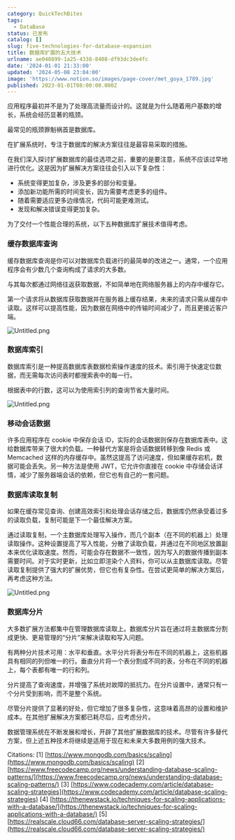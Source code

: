 ```yaml
---
category: QuickTechBites
tags:
  - DataBase
status: 已发布
catalog: []
slug: five-technologies-for-database-expansion
title: 数据库扩展的五大技术
urlname: ae048899-1a25-4338-8408-df93dc3de4fc
date: '2024-01-01 21:33:00'
updated: '2024-05-08 23:04:00'
image: 'https://www.notion.so/images/page-cover/met_goya_1789.jpg'
published: 2023-01-01T08:00:00.000Z
---
```


应用程序最初并不是为了处理高流量而设计的。这就是为什么随着用户基数的增长，系统会经历显著的瓶颈。


最常见的瓶颈罪魁祸首是数据库。


在扩展系统时，专注于数据库的解决方案往往是最容易采取的措施。


在我们深入探讨扩展数据库的最佳选项之前，重要的是要注意，系统不应该过早地进行优化。这是因为扩展解决方案往往会引入以下复杂性：

- 系统变得更加复杂，涉及更多的部分和变量。
- 添加新功能所需的时间变长，因为需要考虑更多的组件。
- 随着需要适应更多边缘情况，代码可能更难测试。
- 发现和解决错误变得更加复杂。

为了交付一个性能合理的系统，以下五种数据库扩展技术值得考虑。


### **缓存数据库查询**


缓存数据库查询是你可以对数据库负载进行的最简单的改进之一。通常，一个应用程序会有少数几个查询构成了请求的大多数。


与其每次都通过网络往返获取数据，不如简单地在网络服务器上的内存中缓存它。


第一个请求将从数据库获取数据并在服务器上缓存结果，未来的请求只需从缓存中读取。这样可以提高性能，因为数据在网络中的传输时间减少了，而且更接近客户端。


![Untitled.png](https://prod-files-secure.s3.us-west-2.amazonaws.com/5d24fe63-e567-4804-86f9-9fdc62e13082/90ccd300-8cb4-4392-a93f-76f7d0b7f352/Untitled.png?X-Amz-Algorithm=AWS4-HMAC-SHA256&X-Amz-Content-Sha256=UNSIGNED-PAYLOAD&X-Amz-Credential=ASIAZI2LB466Y7LCISDR%2F20250413%2Fus-west-2%2Fs3%2Faws4_request&X-Amz-Date=20250413T213330Z&X-Amz-Expires=3600&X-Amz-Security-Token=IQoJb3JpZ2luX2VjEHwaCXVzLXdlc3QtMiJIMEYCIQCl%2BWmJZRysGLtPH3mNFCz0YpIo6mnQ8cUNCpBBRM1XUQIhANE60YguuSHRhojEdemUp7ss7bKACs%2FOdzly0YqRzgrVKogECPX%2F%2F%2F%2F%2F%2F%2F%2F%2F%2FwEQABoMNjM3NDIzMTgzODA1IgwhZcZOYNv%2B8KcRJZIq3AMArUS4DbycIpSDzB%2F7aTyTLB85xCcAiH9xeJDO9EVOVa2Tl4CHKYeSPL%2FT%2BU5BO6Wyzgsm0ZxrTGkVHhdpmGooMoPdFKfJ2C%2Fm%2F6r6dV1rIDN2cSPlv3CWKzT%2F8xnkrYF6S3u0ESimsfcrvywW9LfuN%2BK39XmtDA92BS%2BWkcgSc2Pky4Zk%2BhtXb1BwMaLgixeifLD%2FUTSVz0CRkGXUYYh8Yt013EzHhSKzcpdHSb%2BLGN9PqZTI6Rgr8A56T65WpPtgHFBJcf1o%2FySuV860%2Bp6wMSpVdHYa9zgC19%2BTga5md%2BmTYIwsr2bxaX78o9W3o9Vwjys2UkwXbBvHzelKD3zgANJKmFwpOcWJcH%2FLQVPisr%2Bl9lkP7Kto%2FrgbAJI%2FetOwVOfJ975B5VlThCQhWVw6o5RA7j1GfueKcnN8ftgnd5Ohb3YrEmGPfl%2F%2BO3HuMTcFEc0pth7OOkChWQjQSVQ7NsBlRcTmBcitpWvhXv%2FgsjUmmZYh04JX0MYupCc7ovWqQdB0WWHRyvIb4mY1AyzLpgLdKzFTKM2Apuj9cx5m96A1kwwSHb7T0wyoziAWFyHZ2wkO5qih6mwzpYlc5hIBRm7G5a4onrlY2ko5EIV7L%2Bp8raASxIHrVm4d2zDmrfC%2FBjqkATgrTBuCreM7mO40tRyMEmQ8%2B1yXL%2BpKXnU%2FgtUBUHCSfjF9cpW4PhMVvphRRJA1h3u2hage6lJqMvfhMQpY5smGPgBOKNjlbbMMmSu%2FnWr3F42zFos9WQyjFPyD5zNJTAox1l82WOUJlgbBccI6aIhxEClWGKrHC7udTqq5sGTbM1ZLryiPc9PfSTOPTnLW%2B%2Bq9qZP2kgFlBtu4G4ROwd%2B526Q6&X-Amz-Signature=53d4207a44c3f3cea9984f1bf10ec0ee0166f29089909f0296437d4b2e173b0b&X-Amz-SignedHeaders=host&x-id=GetObject)


### **数据库索引**


数据库索引是一种提高数据库表数据检索操作速度的技术。索引用于快速定位数据，而无需每次访问表时都搜索表中的每一行。


根据表中的行数，这可以为使用索引列的查询节省大量时间。


![Untitled.png](https://prod-files-secure.s3.us-west-2.amazonaws.com/5d24fe63-e567-4804-86f9-9fdc62e13082/d4109739-24f9-4adf-abd6-8eec0d12f3c8/Untitled.png?X-Amz-Algorithm=AWS4-HMAC-SHA256&X-Amz-Content-Sha256=UNSIGNED-PAYLOAD&X-Amz-Credential=ASIAZI2LB466Y7LCISDR%2F20250413%2Fus-west-2%2Fs3%2Faws4_request&X-Amz-Date=20250413T213330Z&X-Amz-Expires=3600&X-Amz-Security-Token=IQoJb3JpZ2luX2VjEHwaCXVzLXdlc3QtMiJIMEYCIQCl%2BWmJZRysGLtPH3mNFCz0YpIo6mnQ8cUNCpBBRM1XUQIhANE60YguuSHRhojEdemUp7ss7bKACs%2FOdzly0YqRzgrVKogECPX%2F%2F%2F%2F%2F%2F%2F%2F%2F%2FwEQABoMNjM3NDIzMTgzODA1IgwhZcZOYNv%2B8KcRJZIq3AMArUS4DbycIpSDzB%2F7aTyTLB85xCcAiH9xeJDO9EVOVa2Tl4CHKYeSPL%2FT%2BU5BO6Wyzgsm0ZxrTGkVHhdpmGooMoPdFKfJ2C%2Fm%2F6r6dV1rIDN2cSPlv3CWKzT%2F8xnkrYF6S3u0ESimsfcrvywW9LfuN%2BK39XmtDA92BS%2BWkcgSc2Pky4Zk%2BhtXb1BwMaLgixeifLD%2FUTSVz0CRkGXUYYh8Yt013EzHhSKzcpdHSb%2BLGN9PqZTI6Rgr8A56T65WpPtgHFBJcf1o%2FySuV860%2Bp6wMSpVdHYa9zgC19%2BTga5md%2BmTYIwsr2bxaX78o9W3o9Vwjys2UkwXbBvHzelKD3zgANJKmFwpOcWJcH%2FLQVPisr%2Bl9lkP7Kto%2FrgbAJI%2FetOwVOfJ975B5VlThCQhWVw6o5RA7j1GfueKcnN8ftgnd5Ohb3YrEmGPfl%2F%2BO3HuMTcFEc0pth7OOkChWQjQSVQ7NsBlRcTmBcitpWvhXv%2FgsjUmmZYh04JX0MYupCc7ovWqQdB0WWHRyvIb4mY1AyzLpgLdKzFTKM2Apuj9cx5m96A1kwwSHb7T0wyoziAWFyHZ2wkO5qih6mwzpYlc5hIBRm7G5a4onrlY2ko5EIV7L%2Bp8raASxIHrVm4d2zDmrfC%2FBjqkATgrTBuCreM7mO40tRyMEmQ8%2B1yXL%2BpKXnU%2FgtUBUHCSfjF9cpW4PhMVvphRRJA1h3u2hage6lJqMvfhMQpY5smGPgBOKNjlbbMMmSu%2FnWr3F42zFos9WQyjFPyD5zNJTAox1l82WOUJlgbBccI6aIhxEClWGKrHC7udTqq5sGTbM1ZLryiPc9PfSTOPTnLW%2B%2Bq9qZP2kgFlBtu4G4ROwd%2B526Q6&X-Amz-Signature=af8678655e6eb1f4da9aa00e284bdc73499f85b8387b2895580974e7145566cc&X-Amz-SignedHeaders=host&x-id=GetObject)


### **移动会话数据**


许多应用程序在 cookie 中保存会话 ID，实际的会话数据则保存在数据库表中。这给数据库带来了很大的负载。一种替代方案是将会话数据转移到像 Redis 或 Memcached 这样的内存缓存中。虽然这提高了访问速度，但如果缓存宕机，数据可能会丢失。另一种方法是使用 JWT，它允许你直接在 cookie 中存储会话详情，减少了服务器端会话的依赖，但它也有自己的一套问题。


### **数据库读取复制**


如果在缓存常见查询、创建高效索引和处理会话存储之后，数据库仍然承受着过多的读取负载，复制可能是下一个最佳解决方案。


通过读取复制，一个主数据库处理写入操作，而几个副本（在不同的机器上）处理读取操作。这种设置提高了写入性能，分散了读取负载，并通过在不同地区放置副本来优化读取速度。然而，可能会存在数据不一致性，因为写入的数据传播到副本需要时间。对于实时更新，比如立即渲染个人资料，你可以从主数据库读取。尽管读取复制提供了强大的扩展优势，但它也有复杂性。在尝试更简单的解决方案后，再考虑这种方法。


![Untitled.png](https://prod-files-secure.s3.us-west-2.amazonaws.com/5d24fe63-e567-4804-86f9-9fdc62e13082/24928cbe-8502-42c3-8c51-57b72171cc67/Untitled.png?X-Amz-Algorithm=AWS4-HMAC-SHA256&X-Amz-Content-Sha256=UNSIGNED-PAYLOAD&X-Amz-Credential=ASIAZI2LB466Y7LCISDR%2F20250413%2Fus-west-2%2Fs3%2Faws4_request&X-Amz-Date=20250413T213330Z&X-Amz-Expires=3600&X-Amz-Security-Token=IQoJb3JpZ2luX2VjEHwaCXVzLXdlc3QtMiJIMEYCIQCl%2BWmJZRysGLtPH3mNFCz0YpIo6mnQ8cUNCpBBRM1XUQIhANE60YguuSHRhojEdemUp7ss7bKACs%2FOdzly0YqRzgrVKogECPX%2F%2F%2F%2F%2F%2F%2F%2F%2F%2FwEQABoMNjM3NDIzMTgzODA1IgwhZcZOYNv%2B8KcRJZIq3AMArUS4DbycIpSDzB%2F7aTyTLB85xCcAiH9xeJDO9EVOVa2Tl4CHKYeSPL%2FT%2BU5BO6Wyzgsm0ZxrTGkVHhdpmGooMoPdFKfJ2C%2Fm%2F6r6dV1rIDN2cSPlv3CWKzT%2F8xnkrYF6S3u0ESimsfcrvywW9LfuN%2BK39XmtDA92BS%2BWkcgSc2Pky4Zk%2BhtXb1BwMaLgixeifLD%2FUTSVz0CRkGXUYYh8Yt013EzHhSKzcpdHSb%2BLGN9PqZTI6Rgr8A56T65WpPtgHFBJcf1o%2FySuV860%2Bp6wMSpVdHYa9zgC19%2BTga5md%2BmTYIwsr2bxaX78o9W3o9Vwjys2UkwXbBvHzelKD3zgANJKmFwpOcWJcH%2FLQVPisr%2Bl9lkP7Kto%2FrgbAJI%2FetOwVOfJ975B5VlThCQhWVw6o5RA7j1GfueKcnN8ftgnd5Ohb3YrEmGPfl%2F%2BO3HuMTcFEc0pth7OOkChWQjQSVQ7NsBlRcTmBcitpWvhXv%2FgsjUmmZYh04JX0MYupCc7ovWqQdB0WWHRyvIb4mY1AyzLpgLdKzFTKM2Apuj9cx5m96A1kwwSHb7T0wyoziAWFyHZ2wkO5qih6mwzpYlc5hIBRm7G5a4onrlY2ko5EIV7L%2Bp8raASxIHrVm4d2zDmrfC%2FBjqkATgrTBuCreM7mO40tRyMEmQ8%2B1yXL%2BpKXnU%2FgtUBUHCSfjF9cpW4PhMVvphRRJA1h3u2hage6lJqMvfhMQpY5smGPgBOKNjlbbMMmSu%2FnWr3F42zFos9WQyjFPyD5zNJTAox1l82WOUJlgbBccI6aIhxEClWGKrHC7udTqq5sGTbM1ZLryiPc9PfSTOPTnLW%2B%2Bq9qZP2kgFlBtu4G4ROwd%2B526Q6&X-Amz-Signature=997e611651bf112e5c2158b43d62c077b8e71ea488f28e38fc97ad37d974b244&X-Amz-SignedHeaders=host&x-id=GetObject)


### **数据库分片**


大多数扩展方法都集中在管理数据库读取上。数据库分片旨在通过将主数据库分割成更快、更易管理的“分片”来解决读取和写入问题。


有两种分片技术可用：水平和垂直。水平分片将表分布在不同的机器上，这些机器具有相同的列但唯一的行。垂直分片将一个表分割成不同的表，分布在不同的机器上，每个表都有唯一的行和列。


分片提高了查询速度，并增强了系统对故障的抵抗力。在分片设置中，通常只有一个分片受到影响，而不是整个系统。


尽管分片提供了显著的好处，但它增加了很多复杂性，这意味着高昂的设置和维护成本。在其他扩展解决方案都已耗尽后，应考虑分片。


数据管理系统在不断发展和增长，开辟了其他扩展数据库的技术。尽管有许多替代方案，但上述五种技术将继续是适用于现在和未来大多数用例的强大技术。


Citations:
[1] [https://www.mongodb.com/basics/scaling](https://www.mongodb.com/basics/scaling)
[2] [https://www.freecodecamp.org/news/understanding-database-scaling-patterns/](https://www.freecodecamp.org/news/understanding-database-scaling-patterns/)
[3] [https://www.codecademy.com/article/database-scaling-strategies](https://www.codecademy.com/article/database-scaling-strategies)
[4] [https://thenewstack.io/techniques-for-scaling-applications-with-a-database/](https://thenewstack.io/techniques-for-scaling-applications-with-a-database/)
[5] [https://realscale.cloud66.com/database-server-scaling-strategies/](https://realscale.cloud66.com/database-server-scaling-strategies/)


